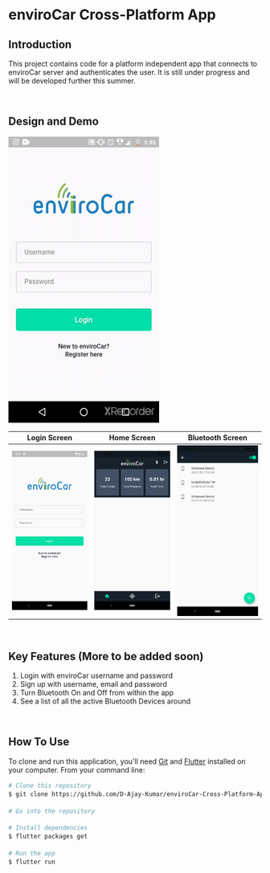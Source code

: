 # enviroCar Cross-Platform App

## Introduction
This project contains code for a platform independent app that connects to enviroCar server and authenticates the user.
It is still under progress and will be developed further this summer.

<br>

## Design and Demo
<img src="https://github.com/D-Ajay-Kumar/enviroCar-Cross-Platform-App/blob/master/design/app_video.gif" width="300" height="570" />

|Login Screen|Home Screen|Bluetooth Screen|
|---------------------------------------------------------|------------------------------------------------------------|--------------------------------------------------------|
| <img width="300em" src="./design/login.png"> | <img width="300em" src="./design/home.png"> | <img width="300em" src="./design/bluetooth_screen.png"> | 

<br>

## Key Features (More to be added soon)
1. Login with enviroCar username and password
2. Sign up with username, email and password
3. Turn Bluetooth On and Off from within the app
4. See a list of all the active Bluetooth Devices around

<br>

## How To Use

To clone and run this application, you'll need [Git](https://git-scm.com) and [Flutter](https://flutter.dev/docs/get-started/install) installed on your computer. From your command line:

```bash
# Clone this repository
$ git clone https://github.com/D-Ajay-Kumar/enviroCar-Cross-Platform-App.git

# Go into the repository

# Install dependencies
$ flutter packages get

# Run the app
$ flutter run
```
